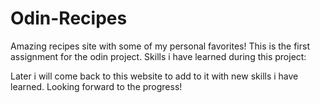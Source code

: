 # Odin-Recipes
Amazing recipes site with some of my personal favorites!
This is the first assignment for the odin project.
Skills i have learned during this project:



Later i will come back to this website to add to it with new skills i have learned. Looking forward to the progress!